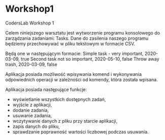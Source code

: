 # Workshop1
CodersLab Workshop 1

Celem niniejszego warsztatu jest wytworzenie programu konsolowego do zarządzania zadaniami: Tasks.
Dane do zasilenia naszego programu będziemy przechowywać w pliku tekstowym w formacie CSV.

Będą one w następującym formacie:
Simple task - very important, 2020-03-09, true
Second task not so important, 2020-05-10, false
Throw away trash, 2020-03-09, false

Aplikacja posiada możliwość wpisywania komend i wykonywania odpowiednich operacji w zależności od komendy, która została wpisana.

Aplikacja posiada następujące funkcje:

   - wyświetlanie wszystkich dostępnych zadań,
   - wyjście z aplikacji,
   - dodanie zadania,
   - usuwanie zadania,
   - wczytywanie danych z pliku przy starcie aplikacji,
   - zapis danych do pliku,
   - sprawdzanie poprawność wartości liczbowej podczas usuwania.
